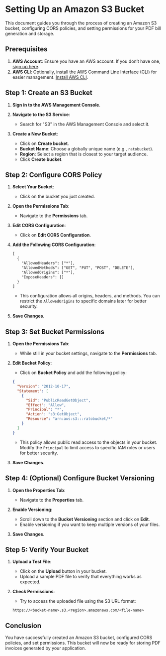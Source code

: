 

# Setting Up an Amazon S3 Bucket

This document guides you through the process of creating an Amazon S3 bucket, configuring CORS policies, and setting permissions for your PDF bill generation and storage.

## Prerequisites

1. **AWS Account**: Ensure you have an AWS account. If you don’t have one, [sign up here](https://aws.amazon.com/free/).
2. **AWS CLI**: Optionally, install the AWS Command Line Interface (CLI) for easier management. [Install AWS CLI](https://docs.aws.amazon.com/cli/latest/userguide/getting-started-install.html).

## Step 1: Create an S3 Bucket

1. **Sign in to the AWS Management Console**.
2. **Navigate to the S3 Service**:
   - Search for "S3" in the AWS Management Console and select it.

3. **Create a New Bucket**:
   - Click on **Create bucket**.
   - **Bucket Name**: Choose a globally unique name (e.g., `ratobucket`).
   - **Region**: Select a region that is closest to your target audience.
   - Click **Create bucket**.

## Step 2: Configure CORS Policy

1. **Select Your Bucket**:
   - Click on the bucket you just created.

2. **Open the Permissions Tab**:
   - Navigate to the **Permissions** tab.

3. **Edit CORS Configuration**:
   - Click on **Edit CORS Configuration**.

4. **Add the Following CORS Configuration**:
   ```xml
   [
     {
       "AllowedHeaders": ["*"],
       "AllowedMethods": ["GET", "PUT", "POST", "DELETE"],
       "AllowedOrigins": ["*"],
       "ExposeHeaders": []
     }
   ]
   ```
   - This configuration allows all origins, headers, and methods. You can restrict the `AllowedOrigins` to specific domains later for better security.

5. **Save Changes**.

## Step 3: Set Bucket Permissions

1. **Open the Permissions Tab**:
   - While still in your bucket settings, navigate to the **Permissions** tab.

2. **Edit Bucket Policy**:
   - Click on **Bucket Policy** and add the following policy:
   ```json
   {
     "Version": "2012-10-17",
     "Statement": [
       {
         "Sid": "PublicReadGetObject",
         "Effect": "Allow",
         "Principal": "*",
         "Action": "s3:GetObject",
         "Resource": "arn:aws:s3:::ratobucket/*"
       }
     ]
   }
   ```
   - This policy allows public read access to the objects in your bucket. Modify the `Principal` to limit access to specific IAM roles or users for better security.

3. **Save Changes**.

## Step 4: (Optional) Configure Bucket Versioning

1. **Open the Properties Tab**:
   - Navigate to the **Properties** tab.

2. **Enable Versioning**:
   - Scroll down to the **Bucket Versioning** section and click on **Edit**.
   - Enable versioning if you want to keep multiple versions of your files.

3. **Save Changes**.

## Step 5: Verify Your Bucket

1. **Upload a Test File**:
   - Click on the **Upload** button in your bucket.
   - Upload a sample PDF file to verify that everything works as expected.

2. **Check Permissions**:
   - Try to access the uploaded file using the S3 URL format:
   ```
   https://<bucket-name>.s3.<region>.amazonaws.com/<file-name>
   ```

## Conclusion

You have successfully created an Amazon S3 bucket, configured CORS policies, and set permissions. This bucket will now be ready for storing PDF invoices generated by your application.
